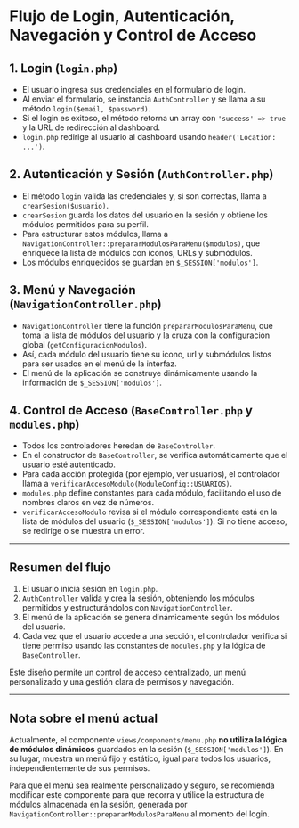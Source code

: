 # Flujo de Login, Autenticación, Navegación y Control de Acceso

## 1. Login (`login.php`)
- El usuario ingresa sus credenciales en el formulario de login.
- Al enviar el formulario, se instancia `AuthController` y se llama a su método `login($email, $password)`.
- Si el login es exitoso, el método retorna un array con `'success' => true` y la URL de redirección al dashboard.
- `login.php` redirige al usuario al dashboard usando `header('Location: ...')`.

## 2. Autenticación y Sesión (`AuthController.php`)
- El método `login` valida las credenciales y, si son correctas, llama a `crearSesion($usuario)`.
- `crearSesion` guarda los datos del usuario en la sesión y obtiene los módulos permitidos para su perfil.
- Para estructurar estos módulos, llama a `NavigationController::prepararModulosParaMenu($modulos)`, que enriquece la lista de módulos con iconos, URLs y submódulos.
- Los módulos enriquecidos se guardan en `$_SESSION['modulos']`.

## 3. Menú y Navegación (`NavigationController.php`)
- `NavigationController` tiene la función `prepararModulosParaMenu`, que toma la lista de módulos del usuario y la cruza con la configuración global (`getConfiguracionModulos`).
- Así, cada módulo del usuario tiene su icono, url y submódulos listos para ser usados en el menú de la interfaz.
- El menú de la aplicación se construye dinámicamente usando la información de `$_SESSION['modulos']`.

## 4. Control de Acceso (`BaseController.php` y `modules.php`)
- Todos los controladores heredan de `BaseController`.
- En el constructor de `BaseController`, se verifica automáticamente que el usuario esté autenticado.
- Para cada acción protegida (por ejemplo, ver usuarios), el controlador llama a `verificarAccesoModulo(ModuleConfig::USUARIOS)`.
- `modules.php` define constantes para cada módulo, facilitando el uso de nombres claros en vez de números.
- `verificarAccesoModulo` revisa si el módulo correspondiente está en la lista de módulos del usuario (`$_SESSION['modulos']`). Si no tiene acceso, se redirige o se muestra un error.

---

## Resumen del flujo
1. El usuario inicia sesión en `login.php`.
2. `AuthController` valida y crea la sesión, obteniendo los módulos permitidos y estructurándolos con `NavigationController`.
3. El menú de la aplicación se genera dinámicamente según los módulos del usuario.
4. Cada vez que el usuario accede a una sección, el controlador verifica si tiene permiso usando las constantes de `modules.php` y la lógica de `BaseController`.

Este diseño permite un control de acceso centralizado, un menú personalizado y una gestión clara de permisos y navegación.

---

## Nota sobre el menú actual
Actualmente, el componente `views/components/menu.php` **no utiliza la lógica de módulos dinámicos** guardados en la sesión (`$_SESSION['modulos']`). En su lugar, muestra un menú fijo y estático, igual para todos los usuarios, independientemente de sus permisos. 

Para que el menú sea realmente personalizado y seguro, se recomienda modificar este componente para que recorra y utilice la estructura de módulos almacenada en la sesión, generada por `NavigationController::prepararModulosParaMenu` al momento del login.
